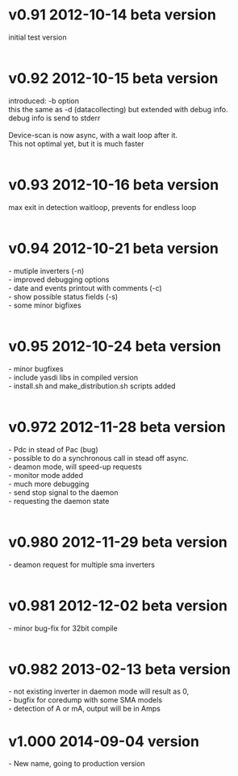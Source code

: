 # v0.91 2012-10-14 beta version #
initial test version<br>
<br>
<h1>v0.92 2012-10-15 beta version</h1>
introduced: -b option<br>
this the same as -d (datacollecting) but extended with debug info.<br>
debug info is send to stderr<br>
<br>
Device-scan is now async, with a wait loop after it.<br>
This not optimal yet, but it is much faster<br>
<br>
<h1>v0.93 2012-10-16 beta version</h1>
max exit in detection waitloop, prevents for endless loop<br>
<br>
<h1>v0.94 2012-10-21 beta version</h1>
- mutiple inverters (-n)<br>
- improved debugging options<br>
- date and events printout with comments (-c)<br>
- show possible status fields (-s)<br>
- some minor bigfixes<br>
<br>
<h1>v0.95 2012-10-24 beta version</h1>
- minor bugfixes<br>
- include yasdi libs in compiled version<br>
- install.sh and make_distribution.sh scripts added<br>
<br>
<h1>v0.972 2012-11-28 beta version</h1>
- Pdc in stead of Pac (bug)<br>
- possible to do a synchronous call in stead off async.<br>
- deamon mode, will speed-up requests<br>
- monitor mode added<br>
- much more debugging<br>
- send stop signal to the daemon<br>
- requesting the daemon state<br>
<br>
<h1>v0.980 2012-11-29 beta version</h1>
- deamon request for multiple sma inverters<br>
<br>
<h1>v0.981 2012-12-02 beta version</h1>
- minor bug-fix for 32bit compile<br>
<br>
<h1>v0.982 2013-02-13 beta version</h1>
- not existing inverter in daemon mode will result as 0,<br>
- bugfix for coredump with some SMA models<br>
- detection of A or mA, output will be in Amps<br>
<h1>v1.000 2014-09-04 version</h1>
- New name, going to production version<br>
<br>